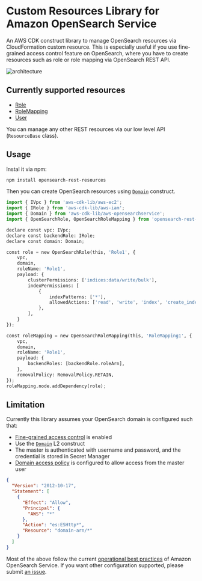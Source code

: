 # Custom Resources Library for Amazon OpenSearch Service

An AWS CDK construct library to manage OpenSearch resources via CloudFormation custom resource. This is especially useful if you use fine-grained access control feature on OpenSearch, where you have to create resources such as role or role mapping via OpenSearch REST API.

![architecture](./imgs/architecture.png)

## Currently supported resources

* [Role](https://opensearch.org/docs/latest/security/access-control/api/#create-role)
* [RoleMapping](https://opensearch.org/docs/latest/security/access-control/api/#create-role-mapping)
* [User](https://opensearch.org/docs/latest/security/access-control/api/#create-role-mapping)

You can manage any other REST resources via our low level API (`ResourceBase` class).

## Usage

Instal it via npm:

```sh
npm install opensearch-rest-resources
```

Then you can create OpenSearch resources using [`Domain`](https://docs.aws.amazon.com/cdk/api/v2/docs/aws-cdk-lib.aws_opensearchservice.Domain.html) construct.

```python
import { IVpc } from 'aws-cdk-lib/aws-ec2';
import { IRole } from 'aws-cdk-lib/aws-iam';
import { Domain } from 'aws-cdk-lib/aws-opensearchservice';
import { OpenSearchRole, OpenSearchRoleMapping } from 'opensearch-rest-resources';

declare const vpc: IVpc;
declare const backendRole: IRole;
declare const domain: Domain;

const role = new OpenSearchRole(this, 'Role1', {
    vpc,
    domain,
    roleName: 'Role1',
    payload: {
        clusterPermissions: ['indices:data/write/bulk'],
        indexPermissions: [
            {
                indexPatterns: ['*'],
                allowedActions: ['read', 'write', 'index', 'create_index'],
            },
        ],
    }
});

const roleMapping = new OpenSearchRoleMapping(this, 'RoleMapping1', {
    vpc,
    domain,
    roleName: 'Role1',
    payload: {
        backendRoles: [backendRole.roleArn],
    },
    removalPolicy: RemovalPolicy.RETAIN,
});
roleMapping.node.addDependency(role);
```

## Limitation

Currently this library assumes your OpenSearch domain is configured such that:

* [Fine-grained access control](https://docs.aws.amazon.com/opensearch-service/latest/developerguide/fgac.html) is enabled
* Use the [`Domain`](https://docs.aws.amazon.com/cdk/api/v2/docs/aws-cdk-lib.aws_opensearchservice.Domain.html) L2 construct
* The master is authenticated with username and password, and the credential is stored in Secret Manager
* [Domain access policy](https://docs.aws.amazon.com/opensearch-service/latest/developerguide/fgac.html#fgac-recommendations) is configured to allow access from the master user

```json
{
  "Version": "2012-10-17",
  "Statement": [
    {
      "Effect": "Allow",
      "Principal": {
        "AWS": "*"
      },
      "Action": "es:ESHttp*",
      "Resource": "domain-arn/*"
    }
  ]
}
```

Most of the above follow the current [operational best practices](https://docs.aws.amazon.com/opensearch-service/latest/developerguide/bp.html) of Amazon OpenSearch Service. If you want other configuration supported, please submit [an issue](https://github.com/tmokmss/opensearch-rest-resources/issues).
